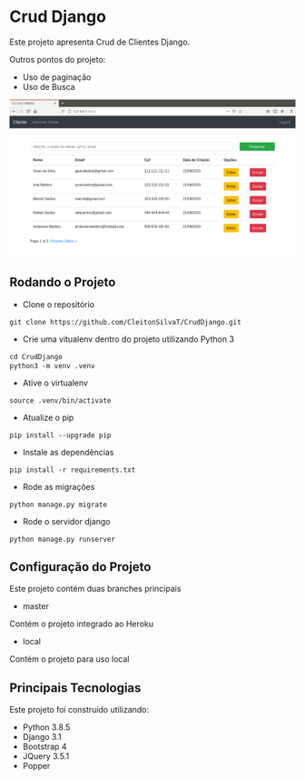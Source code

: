 # Crud Django

Este projeto apresenta Crud de Clientes Django.

Outros pontos do projeto:

* Uso de paginação
* Uso de Busca


![Aplicação](img/Tela.png)


## Rodando o Projeto

* Clone o repositório

```
git clone https://github.com/CleitonSilvaT/CrudDjango.git
```


* Crie uma vitualenv dentro do projeto utilizando Python 3

```
cd CrudDjango
python3 -m venv .venv
```


* Ative o virtualenv

```
source .venv/bin/activate
```


* Atualize o pip

```
pip install --upgrade pip
```


* Instale as dependências

```
pip install -r requirements.txt
```


* Rode as migrações

```
python manage.py migrate
```

* Rode o servidor django

```
python manage.py runserver
```


## Configuração do Projeto

Este projeto contém duas branches principais

* master

Contém o projeto integrado ao Heroku


* local

Contém o projeto para uso local


## Principais Tecnologias

Este projeto foi construído utilizando:

* Python 3.8.5
* Django 3.1
* Bootstrap 4
* JQuery 3.5.1
* Popper
